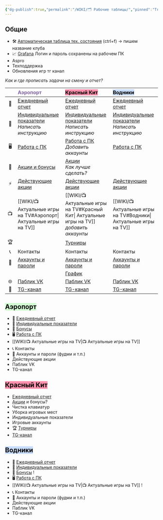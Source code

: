 ```yaml
---
{"dg-publish":true,"permalink":"/WIKI/🗂️ Рабочие таблицы/","pinned":"True"}
---
```


## Общие
- 🛠️ [Автоматическая таблица тех. состояния](https://docs.google.com/spreadsheets/d/1StF6ZvoXltQ4feF64ZpRRpEo7RGWRwR_n_IXNiC0LPI/edit?gid=355896637#gid=355896637) (ctrl+f) -> пишем название клуба
- 📈 [Grafana](http://monitor.colizeumarena.ru:3000/login) Логин и пароль сохранены на рабочем ПК
- Aspro
- Техподдержка
- Обновления игр тг канал


*Как и где прописать задачи на смену и отчет?*
 

|     | <font color="#8064a2">**Аэропорт**</font>                                                                                                                                  | <mark style="background: #FF5582A6;">**Красный Кит**</mark>                                                                                                                | <mark style="background: #ADCCFFA6;">**Водники**</mark>                                                                                                                     |
| :-: | :------------------------------------------------------------------------------------------------------------------------------------------------------------------------- | :------------------------------------------------------------------------------------------------------------------------------------------------------------------------- | :-------------------------------------------------------------------------------------------------------------------------------------------------------------------------- |
| 📄  | [Ежедневный отчет](https://docs.google.com/spreadsheets/d/1d1Yrswvjz9XZaicDF7Wb5hF4CZ0zViRS/edit?gid=137669561#gid=137669561)                                              | [Ежедневный отчет](https://docs.google.com/spreadsheets/d/1UZ7DZjnoqPZeTFf2HAemNYcV5qTbaEZp8B7_5R5ZLjc/edit?gid=865010816#gid=865010816)                                   | [Ежедневный отчет](https://docs.google.com/spreadsheets/d/10d9FZT_pKT17wfxNhQRhbcDp16NCGe4-If11dSdMGrI/edit?gid=1786654884#gid=1786654884)                                  |
| 👥  | [Индивидуальные показатели](https://docs.google.com/spreadsheets/d/14FCIqBD7qTqr21XCCX4rd77dgZHLRsnBIMW-u438IMI/edit?gid=597031695#gid=597031695)<br>*Написать инструкцию* | [Индивидуальные показатели](https://docs.google.com/spreadsheets/d/1g14ncqAiLD2d7MeKNIx2aIzhJwynVpA1zcAo55O05EQ/edit?gid=857533446#gid=857533446)<br>*Написать инструкцию* | [Индивидуальные показатели ](https://docs.google.com/spreadsheets/d/1PNC2HNT7UX2kMkxS2Uhm7zwvyxUWYrui5L-3R7uIApE/edit?gid=361751968#gid=361751968)<br>*Написать инструкцию* |
| 🖥️ | [Работа с ПК](https://docs.google.com/spreadsheets/d/1XiFVcC-7lcAApnLc-jUx74Fp4SNHWIIgIrnexGzMj8g/edit?gid=709296972#gid=709296972)                                        | [Работа с ПК](https://docs.google.com/spreadsheets/d/1ZhdSz_9YqTlwhuMxagGPj6Ouqk6ymOR-NGejrr5Dmbg/edit?gid=709296972#gid=709296972)<br>*Добавить аккаунты*                 | [Работа с ПК](https://docs.google.com/spreadsheets/d/1N3Yc_Na6JEh_STYmJujmpNgf2ewxEDlQ0S-NgXC3Nco/edit?gid=709296972#gid=709296972)                                         |
| 💸  | [Акции и бонусы](https://docs.google.com/spreadsheets/d/14wu2Yjqbb70pyL74_r8KwUfDZ0FWS5L8E8Gtoo5J3Sg/edit?pli=1&gid=1459770033#gid=1459770033)                             | [Акции](https://docs.google.com/spreadsheets/d/1ZxndpHStN2j5oaq0c4aRtZdOIVIlbQqrV8UE570owbM/edit?gid=848212289#gid=848212289)<br>*Как лучше сделать?*                      |                                                                                                                                                                             |
|  ⚡  | [Действующие акции](https://vk.com/@colizeum_aeroport-deistvuuschie-akcii)                                                                                                 | [Действующие акции](https://vk.com/@colizeum_mytishchi-nashi-akcii)                                                                                                        | [Действующие акции](https://vk.com/@colizeum_vodniki-promo)                                                                                                                 |
| 📺  | [[WIKI/📺 Актуальные игры на TV#Аэропорт\| Актуальные игры на TV]]                                                                                                              | [[WIKI/📺 Актуальные игры на TV#Красный Кит\| Актуальные игры на TV]]<br>*добавить аккаунты*                                                                                    | [[WIKI/📺 Актуальные игры на TV#Водники\| Актуальные игры на TV]]<br>                                                                                                            |
| 🏆  |                                                                                                                                                                            | [Турниры](https://docs.google.com/spreadsheets/d/14YxHbotCRTsZY6p3xLIKVFDdLtbG1c7vw8Pg2BjZSk0/edit?gid=269765567#gid=269765567)                                            |                                                                                                                                                                             |
| 📞  | Контакты                                                                                                                                                                   | Контакты                                                                                                                                                                   | Контакты                                                                                                                                                                    |
| 🔐  | [Аккаунты и пароли](https://docs.google.com/spreadsheets/d/1NOY3H0Hm_PjjCF8dbJV8RI2sjTYrs2DSCJ3BKl7AvYQ/edit?gid=0#gid=0)                                                  | [Аккаунты и пароли](https://docs.google.com/spreadsheets/d/1CN_ovLyq54_9x94UZrDXfpodZ8tgPR1rx6xjSZo1CxE/edit?gid=0#gid=0)                                                  | [Аккаунты и пароли](https://docs.google.com/spreadsheets/d/1JU8frYvG7W0hHNGudnthI1EgTzAzBT2d1h5E8ottMWM/edit?gid=0#gid=0)                                                   |
|     |                                                                                                                                                                            | [График](https://docs.google.com/spreadsheets/d/10oaXBWMK03cUTbsr8MMx9uj5GH_TYwpBOmQYI6DdGqg/edit?gid=0#gid=0)                                                             |                                                                                                                                                                             |
| 🌐  | [Паблик VK](https://vk.com/colizeum_aeroport)                                                                                                                              | [Паблик VK](https://vk.com/colizeum_mytishchi)                                                                                                                             | [Паблик VK](https://vk.com/colizeum_vodniki)                                                                                                                                |
| 📣  | [TG-канал](https://t.me/colizeumaero)                                                                                                                                      | [TG-канал](https://t.me/colizeumkrkit)                                                                                                                                     | [TG-канал](https://t.me/colizeumvodniki)                                                                                                                                    |

## <mark style="background: #BBFABBA6;">Аэропорт</mark>
- 📄 [Ежедневный отчет](https://docs.google.com/spreadsheets/d/1d1Yrswvjz9XZaicDF7Wb5hF4CZ0zViRS/edit?gid=137669561#gid=137669561)
- 👥 [Индивидуальные показатели ](https://docs.google.com/spreadsheets/d/14FCIqBD7qTqr21XCCX4rd77dgZHLRsnBIMW-u438IMI/edit?gid=1413860613#gid=1413860613)
- 💸 [Бонусы](https://docs.google.com/spreadsheets/d/14wu2Yjqbb70pyL74_r8KwUfDZ0FWS5L8E8Gtoo5J3Sg/edit?pli=1&gid=1459770033#gid=1459770033)
- 🖥️ [Работа с ПК](https://docs.google.com/spreadsheets/d/1XiFVcC-7lcAApnLc-jUx74Fp4SNHWIIgIrnexGzMj8g/edit?gid=709296972#gid=709296972) 
- [[WIKI/📺 Актуальные игры на TV\|📺 Актуальные игры на TV]]
- 📞 Контакты
- 🔐 Аккаунты и пароли (фудми и т.п.)
- Действующие акции
- Паблик VK
- TG-канал
## <mark style="background: #FF5582A6;">Красный Кит</mark>
- [Ежедневный отчет](https://docs.google.com/spreadsheets/d/1UZ7DZjnoqPZeTFf2HAemNYcV5qTbaEZp8B7_5R5ZLjc/edit?gid=865010816#gid=865010816)
- [Акции](https://docs.google.com/spreadsheets/d/1ZxndpHStN2j5oaq0c4aRtZdOIVIlbQqrV8UE570owbM/edit?gid=848212289#gid=848212289) и бонусы?
- Чистка клавиатур
- Уборка игровых мест
- Индивидуальные показатели 
- Игровые аккаунты
- 🏆 [Турниры](https://docs.google.com/spreadsheets/d/14YxHbotCRTsZY6p3xLIKVFDdLtbG1c7vw8Pg2BjZSk0/edit?gid=269765567#gid=269765567)
- [TG-канал](https://t.me/colizeumkrkit)
## <mark style="background: #ADCCFFA6;">Водники</mark>
- 📄 [Ежедневный отчет](https://docs.google.com/spreadsheets/d/10d9FZT_pKT17wfxNhQRhbcDp16NCGe4-If11dSdMGrI/edit?gid=1786654884#gid=1786654884)
- 👥 [Индивидуальные показатели ](https://docs.google.com/spreadsheets/d/1PNC2HNT7UX2kMkxS2Uhm7zwvyxUWYrui5L-3R7uIApE/edit?gid=1846721345#gid=1846721345)
- 💸 [Бонусы](https://docs.google.com/spreadsheets/d/14wu2Yjqbb70pyL74_r8KwUfDZ0FWS5L8E8Gtoo5J3Sg/edit?pli=1&gid=1459770033#gid=1459770033) !
- 🖥️ [Работа с ПК](https://docs.google.com/spreadsheets/d/1XiFVcC-7lcAApnLc-jUx74Fp4SNHWIIgIrnexGzMj8g/edit?gid=709296972#gid=709296972) 
- [[WIKI/📺 Актуальные игры на TV\|📺 Актуальные игры на TV]] !
- 📞 Контакты
- 🔐 Аккаунты и пароли (фудми и т.п.)
- Действующие акции
- Паблик VK
- TG-канал
